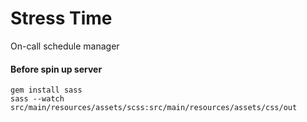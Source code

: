 # Stress Time

On-call schedule manager

#### Before spin up server

```
gem install sass
sass --watch src/main/resources/assets/scss:src/main/resources/assets/css/out
```